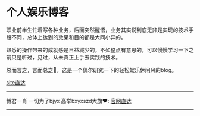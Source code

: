# 个人娱乐博客


职业前半生忙着写各种业务，后面突然醒悟，业务其实说到底无非是实现的技术手段不同，总体上达到的效果和目的都是大同小异的。

熟悉的操作带来的成就感是日益减少的，不如整点有意思的，可以慢慢学习一下之前只是听过，见过，从未真正上手去实践的技术。

总而言之，言而总之:bear:，这是一个偶尔研究一下的轻松娱乐休闲风的blog。

[site直达](http://42.192.230.161/blog/)


---

博君一肖
一切为了bjyx
高举bxyxszd大旗:hearts::
[官网直达](https://www.bjyxszd.com)

---

